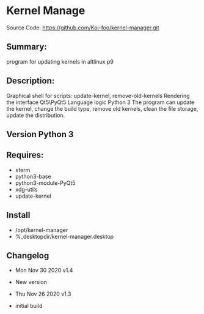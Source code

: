 Kernel Manage
=============

Source Code: https://github.com/Koi-foo/kernel-manager.git

Summary:
-------
program for updating kernels in altlinux p9

Description:
------------
Graphical shell for scripts: update-kernel, remove-old-kernels
Rendering the interface Qt5\PyQt5
Language logic Python 3
The program can update the kernel, change the build type, remove old kernels, clean the file storage, update the distribution.

Version Python 3
----------------

Requires:
---------
* xterm
* python3-base
* python3-module-PyQt5
* xdg-utils
* update-kernel

Install
-------
* /opt/kernel-manager
* %_desktopdir/kernel-manager.desktop

Changelog
---------
* Mon Nov 30 2020 v1.4
* New version

* Thu Nov 26 2020 v1.3
* initial build
